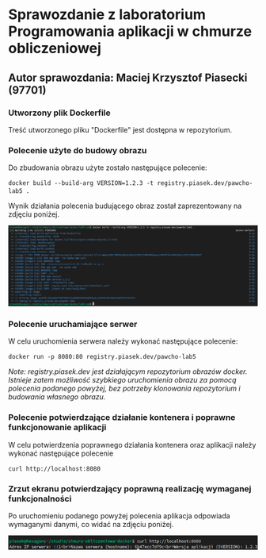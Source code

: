# Sprawozdanie z laboratorium Programowania aplikacji w chmurze obliczeniowej

## Autor sprawozdania: Maciej Krzysztof Piasecki (97701)

### Utworzony plik Dockerfile

Treść utworzonego pliku "Dockerfile" jest dostępna w repozytorium.

### Polecenie użyte do budowy obrazu

Do zbudowania obrazu użyte zostało następujące polecenie:

```shell
docker build --build-arg VERSION=1.2.3 -t registry.piasek.dev/pawcho-lab5 .
```

Wynik działania polecenia budującego obraz został zaprezentowany na zdjęciu poniżej.

![Wynik uruchomienia polecenia budującego obraz](build-img.png)

### Polecenie uruchamiające serwer

W celu uruchomienia serwera należy wykonać następujące polecenie:

```shell
docker run -p 8080:80 registry.piasek.dev/pawcho-lab5
```

_Note: registry.piasek.dev jest działającym repozytorium obrazów docker. Istnieje zatem możliwość szybkiego uruchomienia obrazu za pomocą polecenia podanego powyżej, bez potrzeby klonowania repozytorium i budowania własnego obrazu._

### Polecenie potwierdzające działanie kontenera i poprawne funkcjonowanie aplikacji

W celu potwierdzenia poprawnego działania kontenera oraz aplikacji należy wykonać następujące polecenie

```shell
curl http://localhost:8080
```

### Zrzut ekranu potwierdzający poprawną realizację wymaganej funkcjonalności

Po uruchomieniu podanego powyżej polecenia aplikacja odpowiada wymaganymi danymi, co widać na zdjęciu poniżej.

![Odpowiedź aplikacji](app-img.png)

